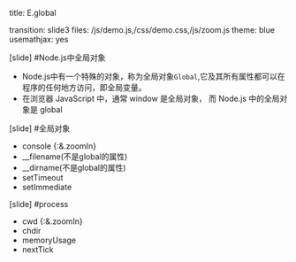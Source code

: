title: E.global

transition: slide3
files: /js/demo.js,/css/demo.css,/js/zoom.js
theme: blue
usemathjax: yes

[slide]
#Node.js中全局对象
* Node.js中有一个特殊的对象，称为全局对象`Global`,它及其所有属性都可以在程序的任何地方访问，即全局变量。
* 在浏览器 JavaScript 中，通常 window 是全局对象， 而 Node.js 中的全局对象是 global

[slide]
#全局对象
* console {:&.zoomIn}
* __filename(不是global的属性)
* __dirname(不是global的属性)
* setTimeout
* setImmediate

[slide]
#process
* cwd {:&.zoomIn}
* chdir
* memoryUsage
* nextTick


